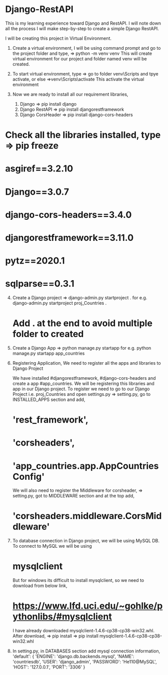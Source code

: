 # Django-RestAPI

This is my learning experience toward Django and RestAPI.
I will note down all the process I will make step-by-step to create a simple Django RestAPI.

I will be creating this project in Virtual Environment.

1. Create a virtual environment, I will be using command prompt and go to the project folder and type,
   => python -m venv venv
   This will create virtual environment for our project and folder named venv will be created.

2. To start virtual environment, type
   => go to folder venv\Scripts and tpye activate, or else
   =>venv\Scripts\activate
   This activate the virtual environment

3. Now we are ready to install all our requirement libraries,
   1. Django            =>  pip install django
   2. Django RestAPI    =>  pip install djangorestframework
   3. Django CorsHeader =>  pip install django-cors-headers

# Check all the libraries installed, type => pip freeze
# asgiref==3.2.10
# Django==3.0.7
# django-cors-headers==3.4.0
# djangorestframework==3.11.0
# pytz==2020.1
# sqlparse==0.3.1

4. Create a Django project
   => django-admin.py startproject <projectname> .
   for e.g. django-admin.py startproject proj_Countries .
   # Add . at the end to avoid multiple folder to created

5. Create a Django App
   => python manage.py startapp <appName>
   for e.g. python manage.py startapp app_countries

6. Registering Application, We need to register all the apps and libraries to Django Project

   We have installed #djangorestframework, #django-cors-headers and create a app #app_countries. We will be registering this libraries and app in our Django project. To register we need to go to our Django Project i.e. proj_Countries and open settings.py
   => setting.py, go to INSTALLED_APPS section and add,
      # 'rest_framework',
      # 'corsheaders',
      # 'app_countries.app.AppCountriesConfig'

   We will also need to register the Middleware for corsheader,
   => setting.py, got to MIDDLEWARE section and at the top add,
      # 'corsheaders.middleware.CorsMiddleware'

7. To database connection in Django project, we will be using MySQL DB. To connect to MySQL we will be using
   # mysqlclient
   But for windows its difficult to install mysqlclient, so we need to download from below link,
   # https://www.lfd.uci.edu/~gohlke/pythonlibs/#mysqlclient
   I have already downloaded mysqlclient-1.4.6-cp38-cp38-win32.whl.
   After download, => pip install <downloaded file>
   => pip install mysqlclient-1.4.6-cp38-cp38-win32.whl

8. In setting.py, in DATABASES section add mysql connection information,
   'default': {
        'ENGINE': 'django.db.backends.mysql',
        'NAME': 'countriesdb',
        'USER': 'django_admin',
        'PASSWORD': 'He110@MySQL',
        'HOST': '127.0.0.1',
        'PORT': '3306'
    }



